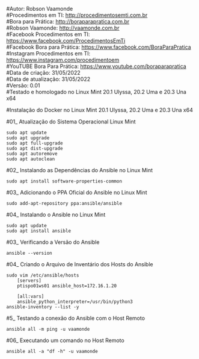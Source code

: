 #Autor: Robson Vaamonde<br>
#Procedimentos em TI: http://procedimentosemti.com.br<br>
#Bora para Prática: http://boraparapratica.com.br<br>
#Robson Vaamonde: http://vaamonde.com.br<br>
#Facebook Procedimentos em TI: https://www.facebook.com/ProcedimentosEmTi<br>
#Facebook Bora para Prática: https://www.facebook.com/BoraParaPratica<br>
#Instagram Procedimentos em TI: https://www.instagram.com/procedimentoem<br>
#YouTUBE Bora Para Prática: https://www.youtube.com/boraparapratica<br>
#Data de criação: 31/05/2022<br>
#Data de atualização: 31/05/2022<br>
#Versão: 0.01<br>
#Testado e homologado no Linux Mint 20.1 Ulyssa, 20.2 Uma e 20.3 Una x64

#Instalação do Docker no Linux Mint 20.1 Ulyssa, 20.2 Uma e 20.3 Una x64

#01_ Atualização do Sistema Operacional Linux Mint<br>

	sudo apt update
	sudo apt upgrade
	sudo apt full-upgrade
	sudo apt dist-upgrade
	sudo apt autoremove
	sudo apt autoclean

#02_ Instalando as Dependências do Ansible no Linux Mint<br>

	sudo apt install software-properties-common

#03_ Adicionando o PPA Oficial do Ansible no Linux Mint<br>

	sudo add-apt-repository ppa:ansible/ansible

#04_ Instalando o Ansible no Linux Mint

	sudo apt update
	sudo apt install ansible

#03_ Verificando a Versão do Ansible<br>

	ansible --version

#04_ Criando o Arquivo de Inventário dos Hosts do Ansible

	sudo vim /etc/ansible/hosts
		[servers]
		ptispo01ws01 ansible_host=172.16.1.20

		[all:vars]
		ansible_python_interpreter=/usr/bin/python3
	ansible-inventory --list -y

#5_ Testando a conexão do Ansible com o Host Remoto<br>

	ansible all -m ping -u vaamonde

#06_ Executando um comando no Host Remoto<br>

	ansible all -a "df -h" -u vaamonde

